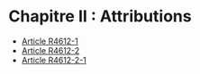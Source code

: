 # Chapitre II : Attributions

* [Article R4612-1](./LEGIARTI000018528816.md)
* [Article R4612-2](./LEGIARTI000018528814.md)
* [Article R4612-2-1](./LEGIARTI000025253068.md)
